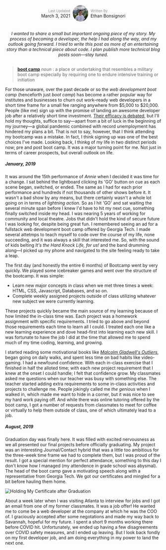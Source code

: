 <div style='display: flex; justify-content: center; align-items: center;'>
  <div style='padding-right: 8px; text-align: right;'>
    <span style='font-size: 0.8em; opacity: 0.5;'>Last Updated</span>
    <br />
    March 3, 2021
  </div>
    <img alt='Profile Pic' src='https://github.com/EthanBonsignori/portfolio/blob/master/src/assets/images/profile_pic.jpg?raw=true' height='auto' width='50' style='border-radius: 50%;' />
  <div style='padding-left: 8px'>
    <span style='font-size: 0.8em; opacity: 0.5;'>Written By</span>
    <br />
    Ethan Bonsignori
  </div>
</div>

<div style='text-align: center; font-style: italic; margin: 30px 0;'>
I wanted to share a small but important ongoing piece of my story. My process of becoming a developer, the help I had along the way, and my outlook going forward. I tried to write this post as more of an entertaining story than a technical piece about code. I plan publish more technical blog posts soon—stay tuned.
</div>

> **[boot camp](https://www.merriam-webster.com/dictionary/boot%20camp)** *noun* : a place or undertaking that resembles a military boot camp especially by requiring one to endure intensive training or initiation

For those unaware, over the past decade or so the *web development boot camp* (henceforth just *boot camp*) has become a rather popular way for institutes and businesses to churn out work–ready web developers in a short time frame for a small fee ranging anywhere from $5,000 to $20,000. People (like me) sign up with the promise of landing an awesome developer job after a relatively short time investment. [Their efficacy is debated](https://www.forbes.com/sites/aswinpranam/2020/02/22/the-case-against-ai-ux-and-coding-bootcamps/), but I'll hold my thoughts, suffice to say—apart from a bit of luck in the beginning of my journey—a global pandemic combined with record unemployment has hindered my plans a bit. That is not to say, however, that I think attending my bootcamp was a mistake. In fact, I think signing up was one of the best choices I've made. Looking back, I thinkg of my life in two distinct periods now; pre and post boot camp. It was a major turning point for me. Not just in terms of career prospects, but overall outlook on life.

##### January, 2019
It was around the 15th performance of *Annie* when I decided it was time for a change. I sat behind the lightboard clicking its 'GO' button on cue as each scene began, switched, or ended. The same as I had for each prior performance and hundreds if not thousands of other shows before it. It wasn't a bad show by any means, but there certainly wasn't a whole lot going on in terms of *lightning action*. So as I hit 'GO' and sat waiting the several minute span before I knew I'd have to hit my next cue, something finally switched inside my head. I was nearing 5 years of working for community and local theatre. Jobs that didn't hold the kind of secure future I was looking for, despite being great fun. I remembered seeing an ad for a fullstack web development boot camp offered by Georgia Tech. I made several attetmps to teach myself to code over the course of my life, none succeeding, and it was always a skill that interested me. So, with the sound of kids belting *It's the Hard Knock Life, for us!* and the band drumming along—I picked up my phone and navigated to the site feeling ready to take a leap.

The first day (and honestly the entire 6 months) of Bootcamp went by very quickly. We played some icebreaker games and went over the structure of the bootcamp. It was simple:
* Learn new major concepts in class when we met three times a week: HTML, CSS, Javascript, Databases, and so on.
* Complete weekly assigned projects outside of class utilizing whatever new subject we were currently learning.

These projects quickly became the main source of my learning because of how limited the in-class time was. Each project was a homework assignment with specific requirements. I tried to go above and beyond those requirements each time to learn all I could. I treated each one like a new learning experience and dove head-first into learning each new skill. I was fortunate to have the job I did at the time that allowed me to spend much of my time coding, learning, and growing.

I started reading some motivational books like *[Malcolm Gladwell's Outliers](https://en.wikipedia.org/wiki/Outliers_(book))*, began going on daily walks, and spent less time on bad habits like video-gaming. I had a newfound confidence. With each in-class exercise that I finished in half the alloted time; with each new project requirement that I knew at the onset I could handle; I felt that confidence grow. My classmates asked me questions when our teacher was busy with something else. The teacher started adding extra requirements to some in-class activities and projects to challenge me. People jokingly called me *the genious* when I walked in, which made me want to hide in a corner, but it was nice to see my hard work paying off. And while there was online tutoring offered by the boot camp, I got a number of requests from classmates to meet for coffee or virtually to help them outside of class, one of which ultimately lead to a job.

##### August, 2019
Graduation day was finally here. It was filled with excited nervousness as we all presented our final projects before officially graduating. My project was an interesting Journal/Contact hybrid that was a little too ambitious for the three-week time frame we had to complete them, but I was proud of the result. I got a special mention for perfect attendance, something to this day I don't know how I managed (my attendence in grade school was abysmal). The head of the boot camp gave a motivating speech along with a representative from Georgia Tech. We got our certificates and mingled for a bit before hauling them home.
<div class='blog-image'>
<img width='50%' src='https://i.imgur.com/Sepaguv.jpg?1' alt='Holding My Certificate after Graduation'/>
</div>

About a week later when I was visiting Atlanta to interview for jobs and I got an email from one of my former classmates. It was a job offer! He wanted me to come be a web developer at the company at which he was the COO of. I graciously accepted after some negotations and made my way back to Savannah, hopeful for my future. I spent a short 9 months working there before COVID hit. Unfortunately, we ended up having a few disagreements over COVID safety measures, and I ended up leaving. But I look back fondly on my first developer job, and am doing everything in my power to land the next one.



